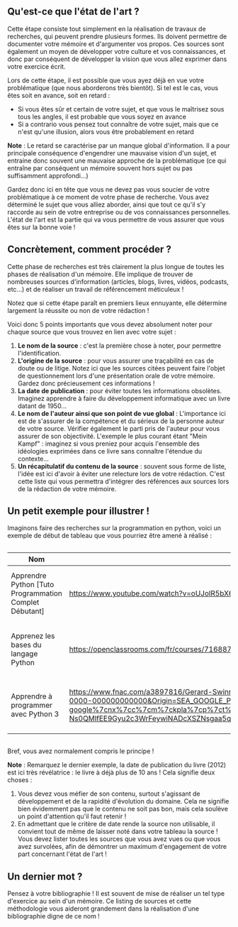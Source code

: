## Qu'est-ce que l'état de l'art ?

Cette étape consiste tout simplement en la réalisation de travaux de recherches, qui peuvent prendre plusieurs formes. Ils doivent permettre de documenter votre mémoire et d'argumenter vos propos. Ces sources sont également un moyen de développer votre culture et vos connaissances, et donc par conséquent de développer la vision que vous allez exprimer dans votre exercice écrit.

Lors de cette étape, il est possible que vous ayez déjà en vue votre problématique (que nous aborderons très bientôt). Si tel est le cas, vous êtes soit en avance, soit en retard :

- Si vous êtes sûr et certain de votre sujet, et que vous le maîtrisez sous tous les angles, il est probable que vous soyez en avance
- Si a contrario vous pensez tout connaître de votre sujet, mais que ce n'est qu'une illusion, alors vous être probablement en retard

**Note** : Le retard se caractérise par un manque global d'information. Il a pour principale conséquence d'engendrer une mauvaise vision d'un sujet, et entraine donc souvent une mauvaise approche de la problématique (ce qui entraîne par conséquent un mémoire souvent hors sujet ou pas suffisamment approfondi...)

Gardez donc ici en tête que vous ne devez pas vous soucier de votre problématique à ce moment de votre phase de recherche. Vous avez déterminé le sujet que vous alliez aborder, ainsi que tout ce qu'il s'y raccorde au sein de votre entreprise ou de vos connaissances personnelles. L'état de l'art est la partie qui va vous permettre de vous assurer que vous êtes sur la bonne voie !

## Concrètement, comment procéder ?

Cette phase de recherches est très clairement la plus longue de toutes les phases de réalisation d'un mémoire. Elle implique de trouver de nombreuses sources d'information (articles, blogs, livres, vidéos, podcasts, etc...) et de réaliser un travail de référencement méticuleux !

Notez que si cette étape paraît en premiers lieux ennuyante, elle détermine largement la réussite ou non de votre rédaction !

Voici donc 5 points importants que vous devez absolument noter pour chaque source que vous trouvez en lien avec votre sujet : 

1. **Le nom de la source** : c'est la première chose à noter, pour permettre l'identification.
2. **L'origine de la source** : pour vous assurer une traçabilité en cas de doute ou de litige. Notez ici que les sources citées peuvent faire l'objet de questionnement lors d'une présentation orale de votre mémoire. Gardez donc précieusement ces informations !
3. **La date de publication** : pour éviter toutes les informations obsolètes. Imaginez apprendre à faire du développement informatique avec un livre datant de 1950...
4. **Le nom de l'auteur ainsi que son point de vue global** : L'importance ici est de s'assurer de la compétence et du sérieux de la personne auteur de votre source. Vérifier également le parti pris de l'auteur pour vous assurer de son objectivité. L'exemple le plus courant étant "Mein Kampf" : imaginez si vous preniez pour acquis l'ensemble des idéologies exprimées dans ce livre sans connaître l'étendue du contexte...
5. **Un récapitulatif du contenu de la source** : souvent sous forme de liste, l'idée est ici d'avoir à éviter une relecture lors de votre rédaction. C'est cette liste qui vous permettra d'intégrer des références aux sources lors de la rédaction de votre mémoire.

## Un petit exemple pour illustrer !

Imaginons faire des recherches sur la programmation en python, voici un exemple de début de tableau que vous pourriez être amené à réalisé :

<div style="overflow-x: scroll">

| Nom | Origine | Date publi | Auteur | Contenu |
|-----|-----|-----|-----|-----|
| Apprendre Python [Tuto Programmation Complet Débutant] | https://www.youtube.com/watch?v=oUJolR5bX6g | 2021 | CodeAvecJonathan | contenu 1, contenu 2, contenu 3, etc... |
| Apprenez les bases du langage Python | https://openclassrooms.com/fr/courses/7168871-apprenez-les-bases-du-langage-python | 12/09/2023 | OpenClassrooms | contenu 1, contenu 2, contenu 3, etc... |
| Apprendre à programmer avec Python 3 | https://www.fnac.com/a3897816/Gerard-Swinnen-Apprendre-a-programmer-avec-Python-3?oref=00000000-0000-0000-0000-000000000000&Origin=SEA_GOOGLE_PLA_BOOKS&esl-k=sem-google%7cnx%7cc%7cm%7ckpla%7cp%7ct%7cdc%7ca%7cg20111491090&gclid=CjwKCAjw69moBhBgEiwAUFCx2LtIWtvXLYtI2-Ns0QMlfEE9Gyu2c3WrFeywiNADcXSZNsgaa5qYPBoCyIYQAvD_BwE&gclsrc=aw.ds | 02/02/2012 | Gérard Swinnen | contenu 1, contenu 2, contenu 3, etc... |


</div>

Bref, vous avez normalement compris le principe !

**Note** : Remarquez le dernier exemple, la date de publication du livre (2012) est ici très révélatrice : le livre à déjà plus de 10 ans ! Cela signifie deux choses :

1. Vous devez vous méfier de son contenu, surtout s'agissant de développement et de la rapidité d'évolution du domaine. Cela ne signifie bien évidemment pas que le contenu ne soit pas bon, mais cela soulève un point d'attention qu'il faut retenir !
2. En admettant que le critère de date rende la source non utilisable, il convient tout de même de laisser noté dans votre tableau la source ! Vous devez lister toutes les sources que vous avez vues ou que vous avez survolées, afin de démontrer un maximum d'engagement de votre part concernant l'état de l'art !

## Un dernier mot ?

Pensez à votre bibliographie ! Il est souvent de mise de réaliser un tel type d'exercice au sein d'un mémoire. Ce listing de sources et cette méthodologie vous aideront grandement dans la réalisation d'une bibliographie digne de ce nom !